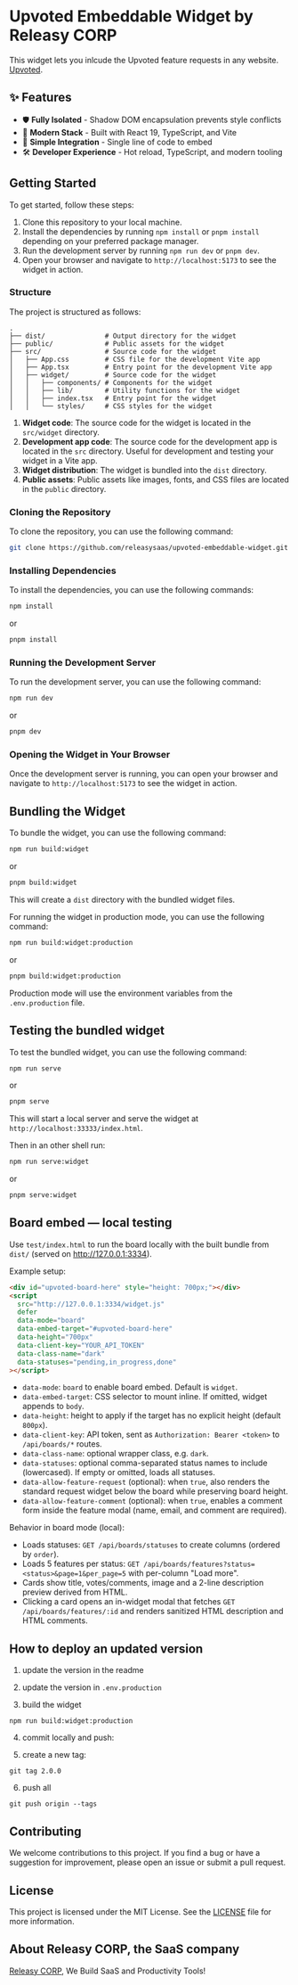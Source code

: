# Upvoted Embeddable Widget by Releasy CORP

This widget lets you inlcude the Upvoted feature requests in any website. [Upvoted](https://upvoted.io).

## ✨ Features

- 🛡️ **Fully Isolated** - Shadow DOM encapsulation prevents style conflicts
- 🚀 **Modern Stack** - Built with React 19, TypeScript, and Vite
- 🔌 **Simple Integration** - Single line of code to embed
- 🛠️ **Developer Experience** - Hot reload, TypeScript, and modern tooling

## Getting Started

To get started, follow these steps:

1. Clone this repository to your local machine.
2. Install the dependencies by running `npm install` or `pnpm install` depending on your preferred package manager.
3. Run the development server by running `npm run dev` or `pnpm dev`.
4. Open your browser and navigate to `http://localhost:5173` to see the widget in action.

### Structure

The project is structured as follows:

```
.
├── dist/               # Output directory for the widget
├── public/             # Public assets for the widget
├── src/                # Source code for the widget
│   ├── App.css         # CSS file for the development Vite app
│   ├── App.tsx         # Entry point for the development Vite app
│   ├── widget/         # Source code for the widget
│   │   ├── components/ # Components for the widget
│   │   ├── lib/        # Utility functions for the widget
│   │   ├── index.tsx   # Entry point for the widget
│   │   └── styles/     # CSS styles for the widget
```

1. **Widget code**: The source code for the widget is located in the `src/widget` directory.
2. **Development app code**: The source code for the development app is located in the `src` directory. Useful for development and testing your widget in a Vite app.
3. **Widget distribution**: The widget is bundled into the `dist` directory.
4. **Public assets**: Public assets like images, fonts, and CSS files are located in the `public` directory.

### Cloning the Repository

To clone the repository, you can use the following command:

```bash
git clone https://github.com/releasysaas/upvoted-embeddable-widget.git
```

### Installing Dependencies

To install the dependencies, you can use the following commands:

```bash
npm install
```

or

```bash
pnpm install
```

### Running the Development Server

To run the development server, you can use the following command:

```bash
npm run dev
```

or

```bash
pnpm dev
```

### Opening the Widget in Your Browser

Once the development server is running, you can open your browser and navigate to `http://localhost:5173` to see the widget in action.

## Bundling the Widget

To bundle the widget, you can use the following command:

```bash
npm run build:widget
```

or

```bash
pnpm build:widget
```

This will create a `dist` directory with the bundled widget files.

For running the widget in production mode, you can use the following command:

```bash
npm run build:widget:production
```

or

```bash
pnpm build:widget:production
```

Production mode will use the environment variables from the `.env.production` file.

## Testing the bundled widget

To test the bundled widget, you can use the following command:

```bash
npm run serve
```

or

```bash
pnpm serve
```

This will start a local server and serve the widget at `http://localhost:33333/index.html`.

Then in an other shell run:

```bash
npm run serve:widget
```

or

```bash
pnpm serve:widget
```

## Board embed — local testing

Use `test/index.html` to run the board locally with the built bundle from `dist/` (served on http://127.0.0.1:3334).

Example setup:

```html
<div id="upvoted-board-here" style="height: 700px;"></div>
<script
  src="http://127.0.0.1:3334/widget.js"
  defer
  data-mode="board"
  data-embed-target="#upvoted-board-here"
  data-height="700px"
  data-client-key="YOUR_API_TOKEN"
  data-class-name="dark"
  data-statuses="pending,in_progress,done"
></script>
```

- `data-mode`: `board` to enable board embed. Default is `widget`.
- `data-embed-target`: CSS selector to mount inline. If omitted, widget appends to `body`.
- `data-height`: height to apply if the target has no explicit height (default `800px`).
- `data-client-key`: API token, sent as `Authorization: Bearer <token>` to `/api/boards/*` routes.
- `data-class-name`: optional wrapper class, e.g. `dark`.
- `data-statuses`: optional comma-separated status names to include (lowercased). If empty or omitted, loads all statuses.
- `data-allow-feature-request` (optional): when `true`, also renders the standard request widget below the board while preserving board height.
- `data-allow-feature-comment` (optional): when `true`, enables a comment form inside the feature modal (name, email, and comment are required).

Behavior in board mode (local):

- Loads statuses: `GET /api/boards/statuses` to create columns (ordered by `order`).
- Loads 5 features per status: `GET /api/boards/features?status=<status>&page=1&per_page=5` with per-column "Load more".
- Cards show title, votes/comments, image and a 2-line description preview derived from HTML.
- Clicking a card opens an in-widget modal that fetches `GET /api/boards/features/:id` and renders sanitized HTML description and HTML comments.

## How to deploy an updated version

1. update the version in the readme

2. update the version in `.env.production`

3. build the widget

```
npm run build:widget:production
```

4. commit locally and push:

5. create a new tag:

```
git tag 2.0.0
```

6. push all

```
git push origin --tags
```

## Contributing

We welcome contributions to this project. If you find a bug or have a suggestion for improvement, please open an issue or submit a pull request.

## License

This project is licensed under the MIT License. See the [LICENSE](LICENSE) file for more information.

## About Releasy CORP, the SaaS company

[Releasy CORP](https://www.releasy.xyz), We Build SaaS and Productivity Tools!
